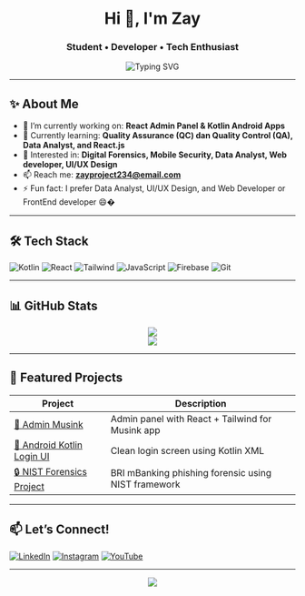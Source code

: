 <h1 align="center">Hi 👋, I'm Zay</h1>
<h3 align="center">Student • Developer • Tech Enthusiast</h3>

<p align="center">
  <img src="https://readme-typing-svg.demolab.com?font=Fira+Code&weight=500&size=22&pause=1000&center=true&vCenter=true&width=435&lines=Informatics+Student+%F0%9F%92%BB;Kotlin+%7C+Android+%7C+React;Loves+Tech%2C+Design%2C+and+Coding+Challenges" alt="Typing SVG" />
</p>

---

## ✨ About Me

- 🔭 I’m currently working on: **React Admin Panel & Kotlin Android Apps**
- 🌱 Currently learning: **Quality Assurance (QC) dan Quality Control (QA), Data Analyst, and React.js**
- 🧪 Interested in: **Digital Forensics, Mobile Security, Data Analyst, Web developer, UI/UX Design**
- 📫 Reach me: **zayproject234@email.com**
- ⚡ Fun fact: I prefer Data Analyst, UI/UX Design, and Web Developer or FrontEnd developer 😄�

---

## 🛠 Tech Stack

![Kotlin](https://img.shields.io/badge/-Kotlin-7F52FF?style=flat-square&logo=kotlin&logoColor=white)
![React](https://img.shields.io/badge/-React-20232A?style=flat-square&logo=react)
![Tailwind](https://img.shields.io/badge/-Tailwind-38B2AC?style=flat-square&logo=tailwind-css)
![JavaScript](https://img.shields.io/badge/-JavaScript-F7DF1E?style=flat-square&logo=javascript&logoColor=black)
![Firebase](https://img.shields.io/badge/-Firebase-FFCA28?style=flat-square&logo=firebase)
![Git](https://img.shields.io/badge/-Git-F05032?style=flat-square&logo=git&logoColor=white)

---

## 📊 GitHub Stats

<p align="center">
  <img src="https://github-readme-stats.vercel.app/api?username=zayproject234&show_icons=true&theme=tokyonight&hide_border=true" />
  <br/>
  <img src="https://github-readme-stats.vercel.app/api/top-langs/?username=zayproject234&layout=compact&theme=tokyonight" />
</p>

---

## 🚀 Featured Projects

| Project | Description |
|--------|-------------|
| [🎯 Admin Musink](https://github.com/zayproject234/frontend-admin-musink) | Admin panel with React + Tailwind for Musink app |
| [📱 Android Kotlin Login UI](https://github.com/zayproject234/android-kotlin-login-ui) | Clean login screen using Kotlin XML |
| [🔒 NIST Forensics Project](https://github.com/zayproject234/nist-forensics-bri) | BRI mBanking phishing forensic using NIST framework |

---

## 📫 Let’s Connect!

[![LinkedIn](https://img.shields.io/badge/-LinkedIn-blue?style=flat-square&logo=linkedin)](https://linkedin.com/in/namamu)
[![Instagram](https://img.shields.io/badge/-Instagram-purple?style=flat-square&logo=instagram)](https://instagram.com/namamu)
[![YouTube](https://img.shields.io/badge/-YouTube-red?style=flat-square&logo=youtube)](https://youtube.com/@namamu)

---

<p align="center">
  <img src="https://github-profile-trophy.vercel.app/?username=zayproject234&theme=tokyonight&row=1&column=7" />
</p>
